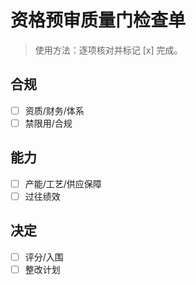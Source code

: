 # 资格预审质量门检查单

> 使用方法：逐项核对并标记 [x] 完成。

## 合规

- [ ] 资质/财务/体系
- [ ] 禁限用/合规

## 能力

- [ ] 产能/工艺/供应保障
- [ ] 过往绩效

## 决定

- [ ] 评分/入围
- [ ] 整改计划
